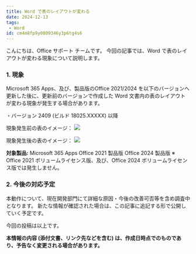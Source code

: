 ```yaml
---
title: Word で表のレイアウトが変わる
date: 2024-12-13
tags:
 - Word
id: cm4m8fp9y0009346y3p6tg4s6
---
```


こんにちは、Office サポート チームです。
今回の記事では、Word で表のレイアウトが変わる現象について説明します。


### 1. 現象
Microsoft 365 Apps、及び、製品版のOffice 2021/2024 を以下のバージョンへ更新した後に、更新前のバージョンで作成した Word 文書内の表のレイアウトが変わる現象が発生する場合があります。

・バージョン 2409 (ビルド 18025.XXXXX) 以降


現象発生前の表のイメージ：
![](image01.png)


現象発生後の表のイメージ：
![](image02.png)


**対象製品:**
Microsoft 365 Apps
Office 2021 製品版
Office 2024 製品版
※ Office 2021 ボリュームライセンス版、及び、Office 2024 ボリュームライセンス版では発生しません。


### 2. 今後の対応予定 
本動作について、現在開発部門にて詳細な原因・今後の改善可否等を含め調査中となります。
新たな情報が確認された場合は、この記事に追記する形で公開していく予定です。



今回の投稿は以上です。

**本情報の内容 (添付文書、リンク先などを含む) は、作成日時点でのものであり、予告なく変更される場合があります。**